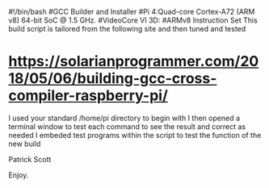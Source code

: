 #!/bin/bash
#GCC Builder and Installer
#Pi 4:Quad-core Cortex-A72 (ARM v8) 64-bit SoC @ 1.5 GHz.
#VideoCore VI 3D:
#ARMv8 Instruction Set
This build script is tailored from the following site and then tuned and tested
# https://solarianprogrammer.com/2018/05/06/building-gcc-cross-compiler-raspberry-pi/

I used your standard /home/pi directory to begin with
I then opened a terminal window to test each command to see the result and correct as needed
I embeded test programs within the script to test the function of the new build

Patrick Scott

Enjoy.
